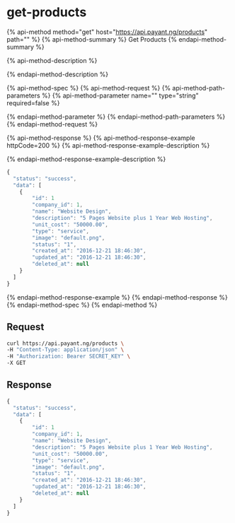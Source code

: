 # get-products

{% api-method method="get" host="https://api.payant.ng/products" path="" %}
{% api-method-summary %}
Get Products
{% endapi-method-summary %}

{% api-method-description %}

{% endapi-method-description %}

{% api-method-spec %}
{% api-method-request %}
{% api-method-path-parameters %}
{% api-method-parameter name="" type="string" required=false %}

{% endapi-method-parameter %}
{% endapi-method-path-parameters %}
{% endapi-method-request %}

{% api-method-response %}
{% api-method-response-example httpCode=200 %}
{% api-method-response-example-description %}

{% endapi-method-response-example-description %}

```javascript
{
  "status": "success",
  "data": [
    {
        "id": 1
        "company_id": 1,
        "name": "Website Design",
        "description": "5 Pages Website plus 1 Year Web Hosting",
        "unit_cost": "50000.00",
        "type": "service",
        "image": "default.png",
        "status": "1",
        "created_at": "2016-12-21 18:46:30",
        "updated_at": "2016-12-21 18:46:30",
        "deleted_at": null
    }
  ]
}
```
{% endapi-method-response-example %}
{% endapi-method-response %}
{% endapi-method-spec %}
{% endapi-method %}

## **Request**

```bash
curl https://api.payant.ng/products \
-H "Content-Type: application/json" \
-H "Authorization: Bearer SECRET_KEY" \
-X GET
```

## **Response**

```javascript
{
  "status": "success",
  "data": [
    {
        "id": 1
        "company_id": 1,
        "name": "Website Design",
        "description": "5 Pages Website plus 1 Year Web Hosting",
        "unit_cost": "50000.00",
        "type": "service",
        "image": "default.png",
        "status": "1",
        "created_at": "2016-12-21 18:46:30",
        "updated_at": "2016-12-21 18:46:30",
        "deleted_at": null
    }
  ]
}
```

